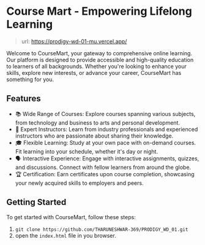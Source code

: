 # Course Mart - Empowering Lifelong Learning

> url: https://prodigy-wd-01-mu.vercel.app/

Welcome to CourseMart, your gateway to comprehensive online learning. Our platform is designed to provide accessible and high-quality education to learners of all backgrounds. Whether you're looking to enhance your skills, explore new interests, or advance your career, CourseMart has something for you.

## Features

- 📚 Wide Range of Courses: Explore courses spanning various subjects, from technology and business to arts and personal development.
- 🌟 Expert Instructors: Learn from industry professionals and experienced instructors who are passionate about sharing their knowledge.
- 🎓 Flexible Learning: Study at your own pace with on-demand courses. Fit learning into your schedule, whether it's day or night.
- 🗣️ Interactive Experience: Engage with interactive assignments, quizzes, and discussions. Connect with fellow learners from around the globe.
- 🏆 Certification: Earn certificates upon course completion, showcasing your newly acquired skills to employers and peers.

## Getting Started

To get started with CourseMart, follow these steps:

1. ```git clone https://github.com/THARUNESHWAR-369/PRODIGY_WD_01.git```
2. open the ```index.html``` file in you browser. 

